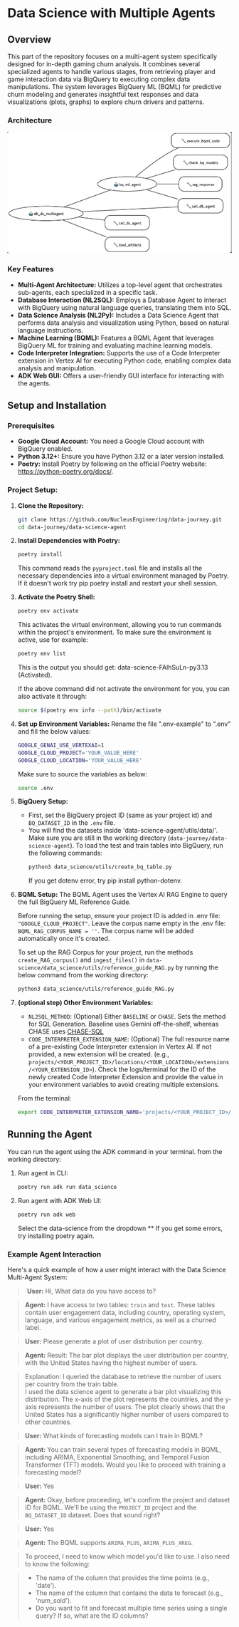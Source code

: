 # Data Science with Multiple Agents

## Overview

This part of the repository focuses on a multi-agent system specifically designed for in-depth gaming churn analysis. It combines several specialized agents to handle various stages, from retrieving player and game interaction data via BigQuery to executing complex data manipulations. The system leverages BigQuery ML (BQML) for predictive churn modeling and generates insightful text responses and data visualizations (plots, graphs) to explore churn drivers and patterns.


### Architecture
![Data Science Architecture](data-science-architecture.png)

### Key Features

*   **Multi-Agent Architecture:** Utilizes a top-level agent that orchestrates sub-agents, each specialized in a specific task.
*   **Database Interaction (NL2SQL):** Employs a Database Agent to interact with BigQuery using natural language queries, translating them into SQL.
*   **Data Science Analysis (NL2Py):** Includes a Data Science Agent that performs data analysis and visualization using Python, based on natural language instructions.
*   **Machine Learning (BQML):** Features a BQML Agent that leverages BigQuery ML for training and evaluating machine learning models.
*   **Code Interpreter Integration:** Supports the use of a Code Interpreter extension in Vertex AI for executing Python code, enabling complex data analysis and manipulation.
*   **ADK Web GUI:** Offers a user-friendly GUI interface for interacting with the agents.


## Setup and Installation

### Prerequisites

*   **Google Cloud Account:** You need a Google Cloud account with BigQuery enabled.
*   **Python 3.12+:** Ensure you have Python 3.12 or a later version installed.
*   **Poetry:** Install Poetry by following on the official Poetry website: https://python-poetry.org/docs/.


### Project Setup:

1.  **Clone the Repository:**

    ```bash
    git clone https://github.com/NucleusEngineering/data-journey.git
    cd data-journey/data-science-agent
    ```

2.  **Install Dependencies with Poetry:**

    ```bash
    poetry install
    ```

    This command reads the `pyproject.toml` file and installs all the necessary dependencies into a virtual environment managed by Poetry. If it doesn't work try pip poetry install and restart your shell session.

3.  **Activate the Poetry Shell:**

    ```bash
    poetry env activate
    ```

    This activates the virtual environment, allowing you to run commands within the project's environment. To make sure the environment is active, use for example:
    
    ```bash
    poetry env list
    ```
    
    This is the output you should get:  data-science-FAlhSuLn-py3.13 (Activated).

    If the above command did not activate the environment for you, you can also activate it through:

     ```bash
    source $(poetry env info --path)/bin/activate
    ```

5.  **Set up Environment Variables:**
    Rename the file ".env-example" to ".env" and fill the below values:

    ```bash
    GOOGLE_GENAI_USE_VERTEXAI=1
    GOOGLE_CLOUD_PROJECT='YOUR_VALUE_HERE'
    GOOGLE_CLOUD_LOCATION='YOUR_VALUE_HERE'
    ```
    Make sure to source the variables as below:
     ```bash
    source .env
    ```
7.  **BigQuery Setup:**
 
    *   First, set the BigQuery project ID (same as your project id)  and `BQ_DATASET_ID` in the `.env` file. 
    *   You will find the datasets inside 'data-science-agent/utils/data/'.
        Make sure you are still in the working directory (`data-journey/data-science-agent`). To load the test and train tables into BigQuery, run the following commands:
        ```bash
        python3 data_science/utils/create_bq_table.py
        ```
        If you get dotenv error, try pip install python-dotenv.

8.  **BQML Setup:**
    The BQML Agent uses the Vertex AI RAG Engine to query the full BigQuery ML Reference Guide.

    Before running the setup, ensure your project ID is added in .env file: `"GOOGLE_CLOUD_PROJECT"`.
    Leave the corpus name empty in the .env file: `BQML_RAG_CORPUS_NAME = ''`. The corpus name will be added automatically once it's created.

    To set up the RAG Corpus for your project, run the methods `create_RAG_corpus()` and `ingest_files()` in
    `data-science/data_science/utils/reference_guide_RAG.py` by running the below command from the working directory:

    ```bash
    python3 data_science/utils/reference_guide_RAG.py
    ```


9.  **(optional step) Other Environment Variables:**

    *   `NL2SQL_METHOD`: (Optional) Either `BASELINE` or `CHASE`. Sets the method for SQL Generation. Baseline uses Gemini off-the-shelf, whereas CHASE uses [CHASE-SQL](https://arxiv.org/abs/2410.01943)
    *   `CODE_INTERPRETER_EXTENSION_NAME`: (Optional) The full resource name of
        a pre-existing Code Interpreter extension in Vertex AI. If not provided,
        a new extension will be created. (e.g.,
        `projects/<YOUR_PROJECT_ID>/locations/<YOUR_LOCATION>/extensions/<YOUR_EXTENSION_ID>`).
        Check the logs/terminal for the ID of the newly created Code Interpreter
        Extension and provide the value in your environment variables to avoid
        creating multiple extensions.

    From the terminal:

    ```bash
    export CODE_INTERPRETER_EXTENSION_NAME='projects/<YOUR_PROJECT_ID>/locations/us-central1/extensions/<YOUR_EXTENSION_ID>'
    ```

## Running the Agent

You can run the agent using the ADK command in your terminal.
from the working directory:

1.  Run agent in CLI:

    ```bash
    poetry run adk run data_science
    ```

2.  Run agent with ADK Web UI:
    ```bash
    poetry run adk web
    ```
    Select the data-science from the dropdown
    ** If you get some errors, try installing poetry again.

### Example Agent Interaction

Here's a quick example of how a user might interact with the Data Science Multi-Agent System:

> ´**User:** Hi, What data do you have access to?

> **Agent:**  I have access to two tables: `train` and `test`. These tables contain user engagement data, including country, operating system, language, and various engagement metrics, as well as a churned label.

> **User:** Please generate a plot of user distribution per country.

> **Agent:**  Result: The bar plot displays the user distribution per country, with the United States having the highest number of users.

> Explanation:
  I queried the database to retrieve the number of users per country from the train table.  
  I used the data science agent to generate a bar plot visualizing this distribution.
  The x-axis of the plot represents the countries, and the y-axis represents the number of users.
  The plot clearly shows that the United States has a significantly higher number of users compared to other countries.

> **User:** What kinds of forecasting models can I train in BQML?

> **Agent:** You can train several types of forecasting models in BQML, including ARIMA, Exponential Smoothing, and Temporal Fusion Transformer (TFT) models. Would you like to proceed with training a forecasting model?

> **User:** Yes

> **Agent:** Okay, before proceeding, let's confirm the project and dataset ID for BQML. We'll be using the `PROJECT_ID` project and the `BQ_DATASET_ID` dataset. Does that sound right?

> **User:** Yes

> **Agent:** The BQML supports `ARIMA_PLUS`, `ARIMA_PLUS_XREG`.

>To proceed, I need to know which model you'd like to use. I also need to know the following:

>*   The name of the column that provides the time points (e.g., 'date').
>*   The name of the column that contains the data to forecast (e.g., 'num_sold').
>*   Do you want to fit and forecast multiple time series using a single query? If so, what are the ID columns?
